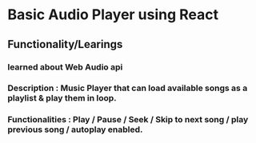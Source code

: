 # Basic Audio Player using React

## Functionality/Learings

### learned about Web Audio api 
### Description : Music Player that can load available songs as a playlist & play them in  loop.
### Functionalities : Play / Pause / Seek / Skip to next song / play previous song / autoplay enabled.